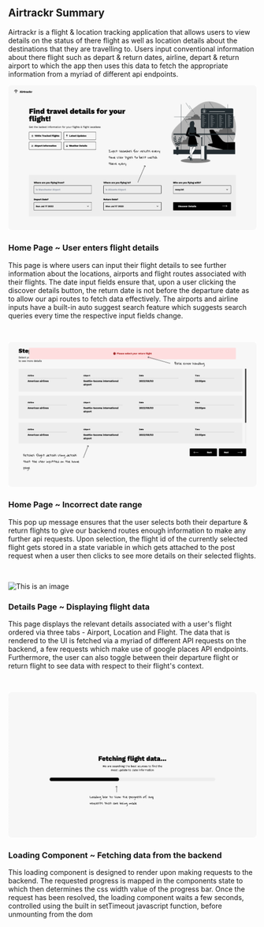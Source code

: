 ## Airtrackr Summary
Airtrackr is a flight & location tracking application that allows users to view details on the status of there flight as well as location details about the destinations that they are travelling to. Users input conventional information about there flight such as depart & return dates, airline, depart & return airport to which the app then uses this data to fetch the appropriate information from a myriad of different api endpoints.

![This is an image](/media/summary/a_home.jpg)

### Home Page ~ User enters flight details

This page is where users can input their flight details to see further information about the locations, airports and flight routes associated with their flights. The date input fields ensure that, upon a user clicking the discover details button, the return date is not before the departure date as to allow our api routes to fetch data effectively. The airports and airline inputs have a built-in auto suggest search feature which suggests search queries every time the respective input fields change.

&nbsp;
&nbsp;

![This is an image](/media/summary/a_errorH.jpg)

### Home Page ~ Incorrect date range

This pop up message ensures that the user selects both their departure & return flights to give our backend routes enough information to make any further api requests. Upon selection, the flight id of the currently selected flight gets stored in a state variable in which gets attached to the post request when a user then clicks to see more details on their selected flights.

&nbsp;
&nbsp;

![This is an image](/media/summary/a_details.jpg)

### Details Page ~ Displaying flight data

This page displays the relevant details associated with a user's flight ordered via three tabs - Airport, Location and Flight. The data that is rendered to the UI is fetched via a myriad of different API requests on the backend, a few requests which make use of google places API endpoints. Furthermore, the user can also toggle between their departure flight or return flight to see data with respect to their flight's context.

&nbsp;
&nbsp;

![This is an image](/media/summary/a_fetch.jpg)

### Loading Component ~ Fetching data from the backend

This loading component is designed to render upon making requests to the backend. The requested progress is mapped in the components state to which then determines the css width value of the progress bar. Once the request has been resolved, the loading component waits a few seconds, controlled using the built in setTimeout javascript function, before unmounting from the dom
